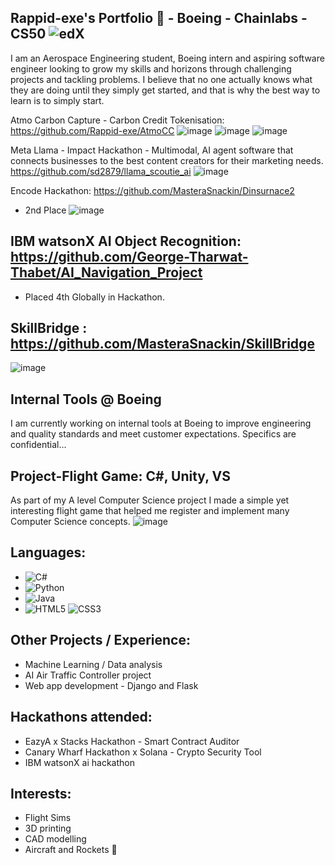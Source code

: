 ## Rappid-exe's Portfolio  👋 - Boeing - Chainlabs - CS50  ![edX](https://img.shields.io/badge/edX-%2302262B.svg?style=for-the-badge&logo=edX&logoColor=white)

I am an Aerospace Engineering student, Boeing intern and aspiring software engineer looking to grow my skills and horizons through challenging projects and tackling problems. 
I believe that no one actually knows what they are doing until they simply get started, and that is why the best way to learn is to simply start.

Atmo Carbon Capture - Carbon Credit Tokenisation:
https://github.com/Rappid-exe/AtmoCC
![image](https://github.com/user-attachments/assets/27248623-7a31-4804-adc4-62e624462b5f)
![image](https://github.com/user-attachments/assets/89ca7846-27c3-4824-a570-1a8ae2c885c4)
![image](https://github.com/user-attachments/assets/ad814aa4-7a61-49a9-94bf-d78666f9472d)



Meta Llama - Impact Hackathon - Multimodal, AI agent software that connects businesses to the best content creators for their marketing needs.
https://github.com/sd2879/llama_scoutie_ai
![image](https://github.com/user-attachments/assets/e84def70-ac26-4fe7-a619-bba0c7a97d66)


Encode Hackathon:
https://github.com/MasteraSnackin/Dinsurnace2
- 2nd Place
![image](https://github.com/user-attachments/assets/d30968ff-cacf-492a-94d2-556cd00f9fb8)


## IBM watsonX AI Object Recognition: https://github.com/George-Tharwat-Thabet/AI_Navigation_Project
- Placed 4th Globally in Hackathon.

## SkillBridge : https://github.com/MasteraSnackin/SkillBridge
![image](https://github.com/user-attachments/assets/4e144171-bd4b-4ded-b2fe-b87fdc87233f)



## Internal Tools @ Boeing
I am currently working on internal tools at Boeing to improve engineering and quality standards and meet customer expectations. Specifics are confidential...






## Project-Flight Game: C#, Unity, VS 
As part of my A level Computer Science project I made a simple yet interesting flight game that helped me register and implement many Computer Science concepts.
![image](https://github.com/Rappid-exe/Rappid-exe/assets/77837076/81c74e78-5bb9-4539-9b7c-a5bca3299916)

## Languages:
- ![C#](https://img.shields.io/badge/c%23-%23239120.svg?style=for-the-badge&logo=csharp&logoColor=white)
- ![Python](https://img.shields.io/badge/python-3670A0?style=for-the-badge&logo=python&logoColor=ffdd54)
- ![Java](https://img.shields.io/badge/java-%23ED8B00.svg?style=for-the-badge&logo=openjdk&logoColor=white)
- ![HTML5](https://img.shields.io/badge/html5-%23E34F26.svg?style=for-the-badge&logo=html5&logoColor=white) ![CSS3](https://img.shields.io/badge/css3-%231572B6.svg?style=for-the-badge&logo=css3&logoColor=white)

## Other Projects / Experience:
- Machine Learning / Data analysis
- AI Air Traffic Controller project
- Web app development - Django and Flask

## Hackathons attended:
- EazyA x Stacks Hackathon - Smart Contract Auditor 
- Canary Wharf Hackathon x Solana - Crypto Security Tool
- IBM watsonX ai hackathon


## Interests:
- Flight Sims
- 3D printing
- CAD modelling
- Aircraft and Rockets 🚀


<!--
**Rappid-exe/Rappid-exe** is a ✨ _special_ ✨ repository because its `README.md` (this file) appears on your GitHub profile.

Here are some ideas to get you started:

- 🔭 I’m currently working on ...
- 🌱 I’m currently learning ...
- 👯 I’m looking to collaborate on ...
- 🤔 I’m looking for help with ...
- 💬 Ask me about ...
- 📫 How to reach me: ...
- 😄 Pronouns: ...
- ⚡ Fun fact: ...
-->
